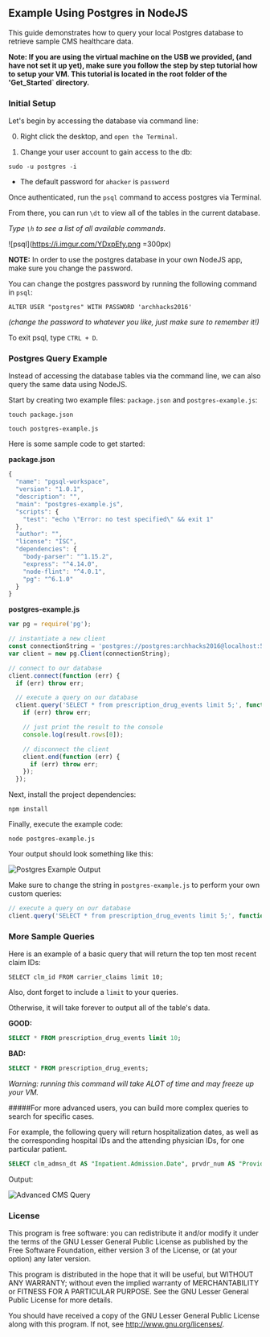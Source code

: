 ## Example Using Postgres in NodeJS

This guide demonstrates how to query your local Postgres database to retrieve sample CMS healthcare data.

**Note: If you are using the virtual machine on the USB we provided, (and have not set it up yet), make sure you follow the step by step tutorial how to setup your VM.  This tutorial is located in the root folder of the 'Get_Started` directory.**

### Initial Setup

Let's begin by accessing the database via command line:

0. Right click the desktop, and `open the Terminal`.

1. Change your user account to gain access to the db:

```
sudo -u postgres -i
```
  - The default password for `ahacker` is `password`

Once authenticated, run the `psql` command to access postgres via Terminal.

From there, you can run `\dt` to view all of the tables in the current database.

*Type `\h` to see a list of all available commands.*


![psql](https://i.imgur.com/YDxpEfy.png =300px)


**NOTE:** In order to use the postgres database in your own NodeJS app, make sure you change the password.

You can change the postgres password by running the following command in `psql`:

```
ALTER USER "postgres" WITH PASSWORD 'archhacks2016'
```
*(change the password to whatever you like, just make sure to remember it!)*


To exit psql, type `CTRL + D`.

### Postgres Query Example

Instead of accessing the database tables via the command line, we can also query the same data using NodeJS. 

Start by creating two example files: `package.json` and `postgres-example.js`:

```
touch package.json
  
touch postgres-example.js
```

Here is some sample code to get started:

**package.json**
``` javascript
{
  "name": "pgsql-workspace",
  "version": "1.0.1",
  "description": "",
  "main": "postgres-example.js",
  "scripts": {
    "test": "echo \"Error: no test specified\" && exit 1"
  },
  "author": "",
  "license": "ISC",
  "dependencies": {
    "body-parser": "^1.15.2",
    "express": "^4.14.0",
    "node-flint": "^4.0.1",
    "pg": "^6.1.0"
  }
}
```  
  
**postgres-example.js**
```javascript
var pg = require('pg');

// instantiate a new client
const connectionString = 'postgres://postgres:archhacks2016@localhost:5432/postgres';
var client = new pg.Client(connectionString);

// connect to our database
client.connect(function (err) {
  if (err) throw err;

  // execute a query on our database
  client.query('SELECT * from prescription_drug_events limit 5;', function (err, result) {
    if (err) throw err;

    // just print the result to the console
    console.log(result.rows[0]);

    // disconnect the client
    client.end(function (err) {
      if (err) throw err;
    });
  });
```

Next, install the project dependencies:

```
npm install
```

Finally, execute the example code:

``` 
node postgres-example.js
```

Your output should look something like this:


![Postgres Example Output](https://i.imgur.com/d2BMS0P.png)


Make sure to change the string in `postgres-example.js` to perform your own custom queries:

```javascript
// execute a query on our database
client.query('SELECT * from prescription_drug_events limit 5;', function (err, result) {...}
```  

### More Sample Queries

Here is an example of a basic query that will return the top ten most recent claim IDs:

```
SELECT clm_id FROM carrier_claims limit 10;
```

Also, dont forget to include a `limit` to your queries. 

Otherwise, it will take forever to output all of the table's data.

**GOOD:**

```sql
SELECT * FROM prescription_drug_events limit 10;
```

**BAD:**
```sql
SELECT * FROM prescription_drug_events;
```
*Warning: running this command will take ALOT of time and may freeze up your VM.*


#####For more advanced users, you can build more complex queries to search for specific cases.

For example, the following query will return hospitalization dates, as well as the corresponding hospital IDs and the attending physician IDs, for one particular patient.

```sql
SELECT clm_admsn_dt AS "Inpatient.Admission.Date", prvdr_num AS "Provider.Institution", at_physn_npi AS "Attending.Physician.NPI" FROM inpatient_claims WHERE desynpuf_id = '0007F12A492FD25D';
```

Output:

![Advanced CMS Query](https://i.imgur.com/kVYAnB4.png)

  
### License

This program is free software: you can redistribute it and/or modify it under the terms of the GNU Lesser General Public License as published by the Free Software Foundation, either version 3 of the License, or (at your option) any later version.

This program is distributed in the hope that it will be useful, but WITHOUT ANY WARRANTY; without even the implied warranty of MERCHANTABILITY or FITNESS FOR A PARTICULAR PURPOSE. See the GNU Lesser General Public License for more details.

You should have received a copy of the GNU Lesser General Public License along with this program. If not, see http://www.gnu.org/licenses/.
